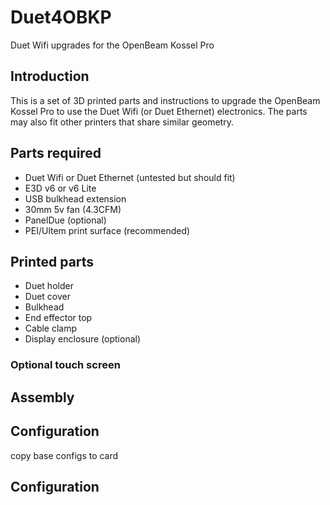 # Duet4OBKP
Duet Wifi upgrades for the OpenBeam Kossel Pro

## Introduction
This is a set of 3D printed parts and instructions to upgrade the OpenBeam Kossel Pro to use the Duet Wifi (or Duet Ethernet) electronics.  The parts may also fit other printers that share similar geometry.

## Parts required

  * Duet Wifi or Duet Ethernet (untested but should fit)
  * E3D v6 or v6 Lite
  * USB bulkhead extension
  * 30mm 5v fan (4.3CFM)
  * PanelDue (optional)
  * PEI/Ultem print surface (recommended)
  
## Printed parts

  * Duet holder
  * Duet cover
  * Bulkhead
  * End effector top
  * Cable clamp
  * Display enclosure (optional)

### Optional touch screen

## Assembly



## Configuration

copy base configs to card

## Configuration
